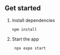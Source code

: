 ## Get started

1. Install dependencies

   ```bash
   npm install
   ```

2. Start the app

   ```bash
    npx expo start
   ```